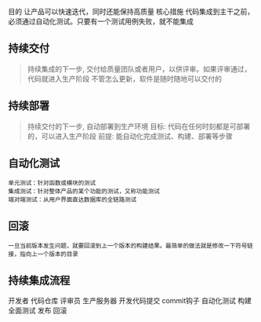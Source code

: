 

目的
    让产品可以快速迭代，同时还能保持高质量
核心措施
    代码集成到主干之前，必须通过自动化测试。只要有一个测试用例失败，就不能集成

## 持续交付
> 持续集成的下一步, 交付给质量团队或者用户，以供评审。如果评审通过，代码就进入生产阶段
不管怎么更新，软件是随时随地可以交付的

## 持续部署
> 持续交付的下一步, 自动部署到生产环境
目标: 代码在任何时刻都是可部署的，可以进入生产阶段
前提: 能自动化完成测试、构建、部署等步骤

## 自动化测试
    单元测试：针对函数或模块的测试
    集成测试：针对整体产品的某个功能的测试，又称功能测试
    端对端测试：从用户界面直达数据库的全链路测试

## 回滚
    一旦当前版本发生问题，就要回滚到上一个版本的构建结果。最简单的做法就是修改一下符号链接，指向上一个版本的目录

## 持续集成流程
开发者        代码仓库                  评审员           生产服务器
开发代码提交   commit钩子   自动化测试   构建   全面测试   发布        回滚